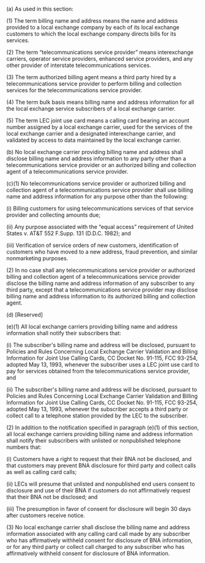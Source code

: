 (a) As used in this section:

(1) The term billing name and address means the name and address provided to a local exchange company by each of its local exchange customers to which the local exchange company directs bills for its services.

(2) The term “telecommunications service provider” means interexchange carriers, operator service providers, enhanced service providers, and any other provider of interstate telecommunications services.

(3) The term authorized billing agent means a third party hired by a telecommunications service provider to perform billing and collection services for the telecommunications service provider.

(4) The term bulk basis means billing name and address information for all the local exchange service subscribers of a local exchange carrier.

(5) The term LEC joint use card means a calling card bearing an account number assigned by a local exchange carrier, used for the services of the local exchange carrier and a designated interexchange carrier, and validated by access to data maintained by the local exchange carrier.

(b) No local exchange carrier providing billing name and address shall disclose billing name and address information to any party other than a telecommunications service provider or an authorized billing and collection agent of a telecommunications service provider.

(c)(1) No telecommunications service provider or authorized billing and collection agent of a telecommunications service provider shall use billing name and address information for any purpose other than the following:

(i) Billing customers for using telecommunications services of that service provider and collecting amounts due;

(ii) Any purpose associated with the “equal access” requirement of United States v. AT&T 552 F.Supp. 131 (D.D.C. 1982); and

(iii) Verification of service orders of new customers, identification of customers who have moved to a new address, fraud prevention, and similar nonmarketing purposes.

(2) In no case shall any telecommunications service provider or authorized billing and collection agent of a telecommunications service provider disclose the billing name and address information of any subscriber to any third party, except that a telecommunications service provider may disclose billing name and address information to its authorized billing and collection agent.

(d) [Reserved]

(e)(1) All local exchange carriers providing billing name and address information shall notify their subscribers that:

(i) The subscriber's billing name and address will be disclosed, pursuant to Policies and Rules Concerning Local Exchange Carrier Validation and Billing Information for Joint Use Calling Cards, CC Docket No. 91-115, FCC 93-254, adopted May 13, 1993, whenever the subscriber uses a LEC joint use card to pay for services obtained from the telecommunications service provider, and

(ii) The subscriber's billing name and address will be disclosed, pursuant to Policies and Rules Concerning Local Exchange Carrier Validation and Billing Information for Joint Use Calling Cards, CC Docket No. 91-115, FCC 93-254, adopted May 13, 1993, whenever the subscriber accepts a third party or collect call to a telephone station provided by the LEC to the subscriber.

(2) In addition to the notification specified in paragraph (e)(1) of this section, all local exchange carriers providing billing name and address information shall notify their subscribers with unlisted or nonpublished telephone numbers that:

(i) Customers have a right to request that their BNA not be disclosed, and that customers may prevent BNA disclosure for third party and collect calls as well as calling card calls;

(ii) LECs will presume that unlisted and nonpublished end users consent to disclosure and use of their BNA if customers do not affirmatively request that their BNA not be disclosed; and

(iii) The presumption in favor of consent for disclosure will begin 30 days after customers receive notice.

(3) No local exchange carrier shall disclose the billing name and address information associated with any calling card call made by any subscriber who has affirmatively withheld consent for disclosure of BNA information, or for any third party or collect call charged to any subscriber who has affirmatively withheld consent for disclosure of BNA information.

